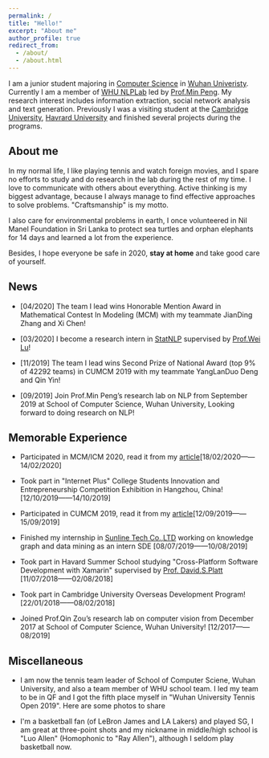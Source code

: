 ```yaml
---
permalink: /
title: "Hello!"
excerpt: "About me"
author_profile: true
redirect_from: 
  - /about/
  - /about.html
---
```

I am a junior student majoring in [Computer Science](https://cs.whu.edu.cn/) in [Wuhan Univeristy](https://www.whu.edu.cn/). Currently I am a member of [WHU NLPLab](https://github.com/WHUNLPLab) led by [Prof.Min Peng](http://cs.whu.edu.cn/teacherinfo.aspx?id=271). My research interest includes information extraction, social network analysis and text generation. Previously I was a visiting student at the [Cambridge University](), [Havrard University](https://www.harvard.edu/) and finished several projects during the programs.

About me
------
In my normal life, I like playing tennis and watch foreign movies, and I spare no efforts to study and do research in the lab during the rest of my time. I love to communicate with others about everything. Active thinking is my biggest advantage, because I always manage to find effective approaches to solve problems. "Craftsmanship" is my motto.

I also care for environmental problems in earth, I once volunteered in Nil Manel Foundation in Sri Lanka to protect sea turtles and orphan elephants for 14 days and learned a lot from the experience.

Besides, I hope everyone be safe in 2020, **stay at home** and take good care of yourself.


News
------
* [04/2020] The team I lead wins Honorable Mention Award in Mathematical Contest In Modeling (MCM) with my teammate JianDing Zhang and Xi Chen!

* [03/2020] I become a research intern in [StatNLP](https://statnlp-research.github.io/) supervised by [Prof.Wei Lu](https://istd.sutd.edu.sg/people/faculty/lu-wei)!

* [11/2019] The team I lead wins Second Prize of National Award (top 9% of 42292 teams) in CUMCM 2019 with my teammate YangLanDuo Deng and Qin Yin!

* [09/2019] Join Prof.Min Peng’s research lab on NLP from September 2019 at School of Computer Science, Wuhan University, Looking forward to doing research on NLP!


Memorable Experience
------
* Participated in MCM/ICM 2020, read it from my [article](https://mp.weixin.qq.com/s?__biz=MzUwOTgyMTQxMA==&mid=2247484046&idx=1&sn=7d2f5ee10ba87a097577950bf8c13082&chksm=f90d2a03ce7aa3153e2fe5a8d103bf2335862f0e843fcfcf2bc9914b5f937684ca02aeaef332&scene=126&sessionid=1588683396&key=460806c790ad44b46a096eb3f7df36b97bac6e6d688f6e606628ea54638fa31031225367afb76b211ab6f1648043f1328d000a8e36d565e2556470ecbb83243674eeead5f92d7581e122a947fc9878c4&ascene=1&uin=MjA5NDMxNTA3Nw%3D%3D&devicetype=Windows+10+x64&version=6209006c&lang=zh_CN&exportkey=AZZ0AZaU8KCnejRuvYmaPMw%3D&pass_ticket=wnV5%2FWvPrb5QKSSSuaFG%2FGsVxNTHtsRUm%2FPdxug%2FVjlQ4onDdGLtDUR2FTofbyxZ)[18/02/2020——14/02/2020]

* Took part in "Internet Plus" College Students Innovation and Entrepreneurship Competition Exhibition in Hangzhou, China! [12/10/2019——14/10/2019]

* Participated in CUMCM 2019, read it from my [article](https://mp.weixin.qq.com/s?__biz=MzUwOTgyMTQxMA==&mid=2247484046&idx=1&sn=7d2f5ee10ba87a097577950bf8c13082&chksm=f90d2a03ce7aa3153e2fe5a8d103bf2335862f0e843fcfcf2bc9914b5f937684ca02aeaef332&scene=126&sessionid=1588683396&key=460806c790ad44b46a096eb3f7df36b97bac6e6d688f6e606628ea54638fa31031225367afb76b211ab6f1648043f1328d000a8e36d565e2556470ecbb83243674eeead5f92d7581e122a947fc9878c4&ascene=1&uin=MjA5NDMxNTA3Nw%3D%3D&devicetype=Windows+10+x64&version=6209006c&lang=zh_CN&exportkey=AZZ0AZaU8KCnejRuvYmaPMw%3D&pass_ticket=wnV5%2FWvPrb5QKSSSuaFG%2FGsVxNTHtsRUm%2FPdxug%2FVjlQ4onDdGLtDUR2FTofbyxZ)[12/09/2019——15/09/2019]

* Finished my internship in [Sunline Tech Co.,LTD](http://www.sunline.cn/) working on knowledge graph and data mining as an intern SDE [08/07/2019——10/08/2019]

* Took part in Havard Summer School studying "Cross-Platform Software Development with Xamarin" supervised by [Prof. David.S.Platt](http://www.rollthunder.com/PlattBio.htm) [11/07/2018——02/08/2018]

* Took part in Cambridge University Overseas Development Program! [22/01/2018——08/02/2018]

* Joined Prof.Qin Zou’s research lab on computer vision from December 2017 at School of Computer Science, Wuhan University! [12/2017——08/2019]

Miscellaneous
------
* I am now the tennis team leader of School of Computer Sciene, Wuhan University, and also a team member of WHU school team. I led my team to be in QF and I got the fifth place myself in "Wuhan University Tennis Open 2019". Here are some photos to share

* I'm a basketball fan (of LeBron James and LA Lakers) and played SG, I am great at three-point shots and my nickname in middle/high school is "Luo Allen" (Homophonic to "Ray Allen"), although I seldom play basketball now.
